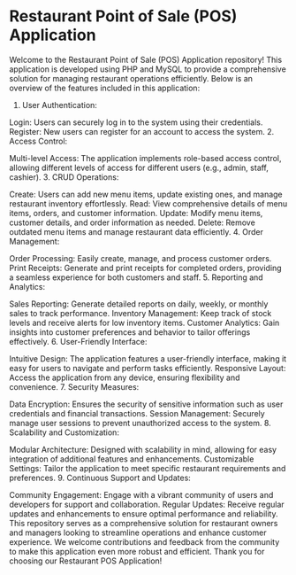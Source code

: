 # Restaurant Point of Sale (POS) Application

Welcome to the Restaurant Point of Sale (POS) Application repository! This application is developed using PHP and MySQL to provide a comprehensive solution for managing restaurant operations efficiently. Below is an overview of the features included in this application:

1. User Authentication:

Login: Users can securely log in to the system using their credentials.
Register: New users can register for an account to access the system.
2. Access Control:

Multi-level Access: The application implements role-based access control, allowing different levels of access for different users (e.g., admin, staff, cashier).
3. CRUD Operations:

Create: Users can add new menu items, update existing ones, and manage restaurant inventory effortlessly.
Read: View comprehensive details of menu items, orders, and customer information.
Update: Modify menu items, customer details, and order information as needed.
Delete: Remove outdated menu items and manage restaurant data efficiently.
4. Order Management:

Order Processing: Easily create, manage, and process customer orders.
Print Receipts: Generate and print receipts for completed orders, providing a seamless experience for both customers and staff.
5. Reporting and Analytics:

Sales Reporting: Generate detailed reports on daily, weekly, or monthly sales to track performance.
Inventory Management: Keep track of stock levels and receive alerts for low inventory items.
Customer Analytics: Gain insights into customer preferences and behavior to tailor offerings effectively.
6. User-Friendly Interface:

Intuitive Design: The application features a user-friendly interface, making it easy for users to navigate and perform tasks efficiently.
Responsive Layout: Access the application from any device, ensuring flexibility and convenience.
7. Security Measures:

Data Encryption: Ensures the security of sensitive information such as user credentials and financial transactions.
Session Management: Securely manage user sessions to prevent unauthorized access to the system.
8. Scalability and Customization:

Modular Architecture: Designed with scalability in mind, allowing for easy integration of additional features and enhancements.
Customizable Settings: Tailor the application to meet specific restaurant requirements and preferences.
9. Continuous Support and Updates:

Community Engagement: Engage with a vibrant community of users and developers for support and collaboration.
Regular Updates: Receive regular updates and enhancements to ensure optimal performance and reliability.
This repository serves as a comprehensive solution for restaurant owners and managers looking to streamline operations and enhance customer experience. We welcome contributions and feedback from the community to make this application even more robust and efficient. Thank you for choosing our Restaurant POS Application!
